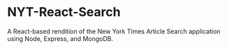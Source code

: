 # NYT-React-Search
A React-based rendition of the New York Times Article Search application using Node, Express, and MongoDB.
